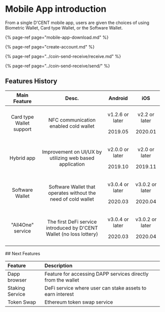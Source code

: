 # Mobile App introduction

From a single D'CENT mobile app, users are given the choices of using Biometric Wallet, Card type Wallet, or the Software Wallet.

{% page-ref page="mobile-app-download.md" %}

{% page-ref page="create-account.md" %}

{% page-ref page="../coin-send-receive/receive.md" %}

{% page-ref page="../coin-send-receive/send/" %}

## Features History

<table>
  <thead>
    <tr>
      <th style="text-align:center">Main Feature</th>
      <th style="text-align:center">Desc.</th>
      <th style="text-align:center">Android</th>
      <th style="text-align:center">iOS</th>
    </tr>
  </thead>
  <tbody>
    <tr>
      <td style="text-align:center">Card type Wallet support</td>
      <td style="text-align:center">NFC communication enabled cold wallet</td>
      <td style="text-align:center">
        <p>v1.2.6 or later</p>
        <p>2019.05</p>
      </td>
      <td style="text-align:center">
        <p>v2.2 or later</p>
        <p>2020.01</p>
      </td>
    </tr>
    <tr>
      <td style="text-align:center">Hybrid app</td>
      <td style="text-align:center">Improvement on UI/UX by utilizing web based application</td>
      <td style="text-align:center">
        <p>v2.0.0 or later</p>
        <p>2019.10</p>
      </td>
      <td style="text-align:center">
        <p>v2.0 or later</p>
        <p>2019.11</p>
      </td>
    </tr>
    <tr>
      <td style="text-align:center">Software Wallet</td>
      <td style="text-align:center">Software Wallet that operates without the need of cold wallet</td>
      <td
      style="text-align:center">
        <p>v3.0.4 or later</p>
        <p>2020.03</p>
        </td>
        <td style="text-align:center">
          <p>v3.0.2 or later</p>
          <p>2020.04</p>
        </td>
    </tr>
    <tr>
      <td style="text-align:center">&quot;All4One&quot; service</td>
      <td style="text-align:center">The first DeFi service introduced by D&apos;CENT Wallet (no loss lottery)</td>
      <td
      style="text-align:center">
        <p>v3.0.4 or later</p>
        <p>2020.03</p>
        </td>
        <td style="text-align:center">
          <p>v3.0.2 or later</p>
          <p>2020.04</p>
        </td>
    </tr>
  </tbody>
</table>## Next Features

| Feature | Description |
| :--- | :--- |
| Dapp browser | Feature for accessing DAPP services directly from the wallet |
| Staking Service | DeFi service where user can stake assets to earn interest |
| Token Swap | Ethereum token swap service |



